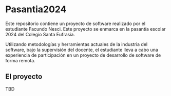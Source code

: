 # Pasantia2024
Este repositorio contiene un proyecto de software realizado por el estudiante Facundo Nesci. Este proyecto se enmarca en la pasantía escolar 2024 del Colegio Santa Eufrasia.

Utilizando metodologías y herramientas actuales de la industria del software, bajo la supervisión del docente, el estudiante lleva a cabo una experiencia de participación en un proyecto de desarrollo de software de forma remota.

## El proyecto

TBD